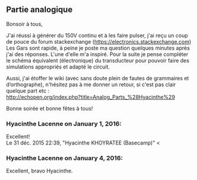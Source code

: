 ## Partie analogique



Bonsoir à tous,  
  
J'ai réussi à générer du 150V continu et à les faire pulser, j'ai reçu un coup
de pouce du forum stackexchange
([https://electronics.stackexchange.com)](https://electronics.stackexchange.com)  
Les Gars sont rapide, à peine je poste ma question quelques minutes après j'ai
des réponses. L'une d'elle m'a inspiré. Pour la suite je pense compléter le
schéma équivalent (électronique) du transducteur pour pouvoir faire des
simulations appropriés et adapté le circuit.  
  
Aussi, j'ai étoffer le wiki (avec sans doute plein de fautes de grammaires et
d’orthographe), n'hésitez pas à me donner un retour, si c'est pas clair
quelque part etc :  
<http://echopen.org/index.php?title=Analog_Parts_%28Hyacinthe%29>  
  
Bonne soirée et bonne fêtes à tous!



### **Hyacinthe Lacenne** on January 1, 2016:



Excellent!  
Le 31 déc. 2015 22:39, "Hyacinthe KHOYRATEE (Basecamp)" &lt;



### **Hyacinthe Lacenne** on January 4, 2016:



Excellent, bravo Hyacinthe.



